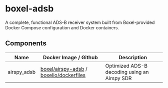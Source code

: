 # boxel-adsb

A complete, functional ADS-B receiver system built from Boxel-provided Docker Compose configuration
and Docker containers.

## Components

| Name | Docker Image / Github | Description |
| ---- | ------------ | ------ |
| airspy_adsb | [boxel/airspy-adsb](https://hub.docker.com/repository/docker/boxel/airspy-adsb) / [boxelio/dockerfiles](https://github.com/boxelio/dockerfiles/tree/master/flight/airspy-adsb) | Optimized ADS-B decoding using an Airspy SDR |
